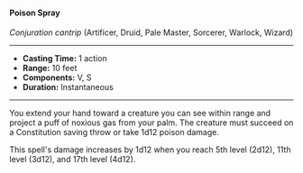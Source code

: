 #### Poison Spray
*Conjuration cantrip* (Artificer, Druid, Pale Master, Sorcerer, Warlock, Wizard)
___
- **Casting Time:** 1 action
- **Range:** 10 feet
- **Components:** V, S
- **Duration:** Instantaneous
---
You extend your hand toward a creature you can see within range and project a puff of noxious gas from your palm. The creature must succeed on a Constitution saving throw or take 1d12 poison damage.

This spell's damage increases by 1d12 when you reach 5th level (2d12), 11th level (3d12), and 17th level (4d12).